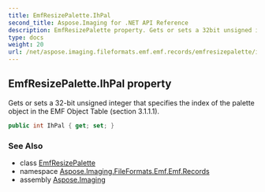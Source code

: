 ```yaml
---
title: EmfResizePalette.IhPal
second_title: Aspose.Imaging for .NET API Reference
description: EmfResizePalette property. Gets or sets a 32bit unsigned integer that specifies the index of the palette object in the EMF Object Table section 3.1.1.1
type: docs
weight: 20
url: /net/aspose.imaging.fileformats.emf.emf.records/emfresizepalette/ihpal/
---
```

## EmfResizePalette.IhPal property

Gets or sets a 32-bit unsigned integer that specifies the index of the palette object in the EMF Object Table (section 3.1.1.1).

```csharp
public int IhPal { get; set; }
```

### See Also

* class [EmfResizePalette](../)
* namespace [Aspose.Imaging.FileFormats.Emf.Emf.Records](../../emfresizepalette/)
* assembly [Aspose.Imaging](../../../)


